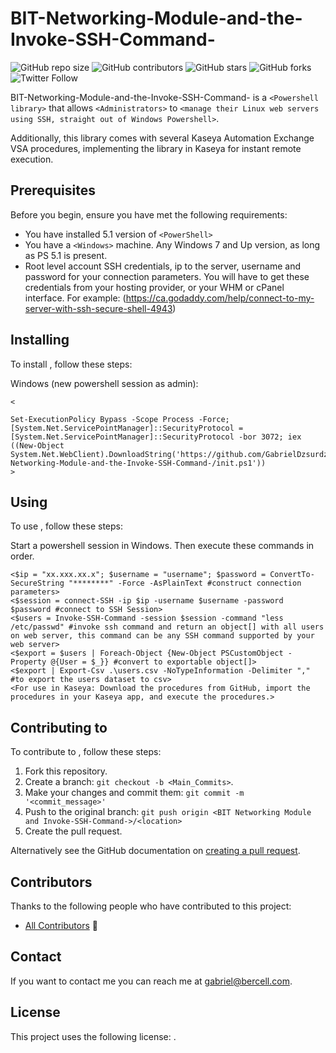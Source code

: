 # BIT-Networking-Module-and-the-Invoke-SSH-Command-

<!--- These are examples. See https://shields.io for others or to customize this set of shields. You might want to include dependencies, project status and licence info here --->
![GitHub repo size](https://github.com/GabrielDzsurdzsa/BIT-Networking-Module-and-the-Invoke-SSH-Command-)
![GitHub contributors](https://github.com/GabrielDzsurdzsa/BIT-Networking-Module-and-the-Invoke-SSH-Command-)
![GitHub stars](https://img.shields.io/github/stars/GabrielDzsurdzsa/BIT-Networking-Module-and-the-Invoke-SSH-Command-?style=social)
![GitHub forks](https://img.shields.io/github/forks/GabrielDzsurdzsa/BIT-Networking-Module-and-the-Invoke-SSH-Command-?style=social)
![Twitter Follow](https://img.shields.io/twitter/follow/GabrielDzsurdzsa?style=social)

BIT-Networking-Module-and-the-Invoke-SSH-Command- is a `<Powershell library>` that allows `<Administrators>` to `<manage their Linux web servers using SSH, straight out of Windows Powershell>`.

Additionally, this library comes with several Kaseya Automation Exchange VSA procedures, implementing the library in Kaseya for instant remote execution. 

## Prerequisites

Before you begin, ensure you have met the following requirements:
<!--- These are just example requirements. Add, duplicate or remove as required --->
* You have installed 5.1 version of `<PowerShell>`
* You have a `<Windows>` machine. Any Windows 7 and Up version, as long as PS 5.1 is present.
* Root level account SSH credentials, ip to the server, username and password for your connection parameters. You will have to get these credentials from your hosting provider, or your WHM or cPanel interface. For example: (https://ca.godaddy.com/help/connect-to-my-server-with-ssh-secure-shell-4943)

## Installing <BIT-Networking-Module-and-the-Invoke-SSH-Command->

To install <BIT-Networking-Module-and-the-Invoke-SSH-Command->, follow these steps:

Windows (new powershell session as admin):
```
<

Set-ExecutionPolicy Bypass -Scope Process -Force; [System.Net.ServicePointManager]::SecurityProtocol = [System.Net.ServicePointManager]::SecurityProtocol -bor 3072; iex ((New-Object System.Net.WebClient).DownloadString('https://github.com/GabrielDzsurdzsa/BIT-Networking-Module-and-the-Invoke-SSH-Command-/init.ps1'))
>
```
## Using <BIT-Networking-Module-and-the-Invoke-SSH-Command->

To use <BIT-Networking-Module-and-the-Invoke-SSH-Command->, follow these steps:

Start a powershell session in Windows. Then execute these commands in order.

```
<$ip = "xx.xxx.xx.x"; $username = "username"; $password = ConvertTo-SecureString "********" -Force -AsPlainText #construct connection parameters>
<$session = connect-SSH -ip $ip -username $username -password $password #connect to SSH Session>
<$users = Invoke-SSH-Command -session $session -command "less /etc/passwd" #invoke ssh command and return an object[] with all users on web server, this command can be any SSH command supported by your web server>
<$export = $users | Foreach-Object {New-Object PSCustomObject -Property @{User = $_}} #convert to exportable object[]>
<$export | Export-Csv .\users.csv -NoTypeInformation -Delimiter "," #to export the users dataset to csv>
<For use in Kaseya: Download the procedures from GitHub, import the procedures in your Kaseya app, and execute the procedures.>
```

## Contributing to <BIT Networking Module and Invoke-SSH-Command>
<!--- If your README is long or you have some specific process or steps you want contributors to follow, consider creating a separate CONTRIBUTING.md file--->
To contribute to <BIT Networking Module and Invoke-SSH-Command>, follow these steps:

1. Fork this repository.
2. Create a branch: `git checkout -b <Main_Commits>`.
3. Make your changes and commit them: `git commit -m '<commit_message>'`
4. Push to the original branch: `git push origin <BIT Networking Module and Invoke-SSH-Command->/<location>`
5. Create the pull request.

Alternatively see the GitHub documentation on [creating a pull request](https://help.github.com/en/github/collaborating-with-issues-and-pull-requests/creating-a-pull-request).

## Contributors

Thanks to the following people who have contributed to this project:

* [All Contributors](https://github.com/all-contributors/all-contributors) 📖

## Contact

If you want to contact me you can reach me at <gabriel@bercell.com>.

## License
<!--- If you're not sure which open license to use see https://choosealicense.com/--->

This project uses the following license: [<MIT License>](<https://opensource.org/licenses/MIT>).
